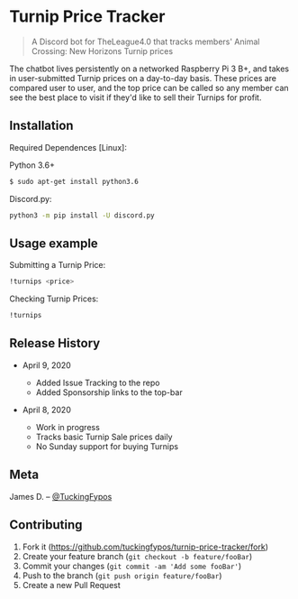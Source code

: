# Turnip Price Tracker
> A Discord bot for TheLeague4.0 that tracks members' Animal Crossing: New Horizons Turnip prices

The chatbot lives persistently on a networked Raspberry Pi 3 B+, and takes in user-submitted Turnip prices on a day-to-day basis. These prices are compared user to user, and the top price can be called so any member can see the best place to visit if they'd like to sell their Turnips for profit.  


## Installation

Required Dependences [Linux]:

Python 3.6+
```sh
$ sudo apt-get install python3.6
```

Discord.py:
```sh
python3 -m pip install -U discord.py
```

## Usage example

Submitting a Turnip Price:
```sh
!turnips <price>
```

Checking Turnip Prices:
```sh
!turnips
```

## Release History

* April 9, 2020
   * Added Issue Tracking to the repo
   * Added Sponsorship links to the top-bar

* April 8, 2020
    * Work in progress
    * Tracks basic Turnip Sale prices daily
    * No Sunday support for buying Turnips

## Meta

James D. – [@TuckingFypos](https://twitter.com/tuckingfypos)


## Contributing

1. Fork it (<https://github.com/tuckingfypos/turnip-price-tracker/fork>)
2. Create your feature branch (`git checkout -b feature/fooBar`)
3. Commit your changes (`git commit -am 'Add some fooBar'`)
4. Push to the branch (`git push origin feature/fooBar`)
5. Create a new Pull Request
